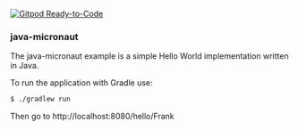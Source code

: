 [![Gitpod Ready-to-Code](https://img.shields.io/badge/Gitpod-Ready--to--Code-blue?logo=gitpod)](https://gitpod.io/#https://github.com/idmfrank/java-micronaut) 

### java-micronaut

The java-micronaut example is a simple Hello World implementation written in Java.

To run the application with Gradle use:

```bash
$ ./gradlew run
```

Then go to http://localhost:8080/hello/Frank